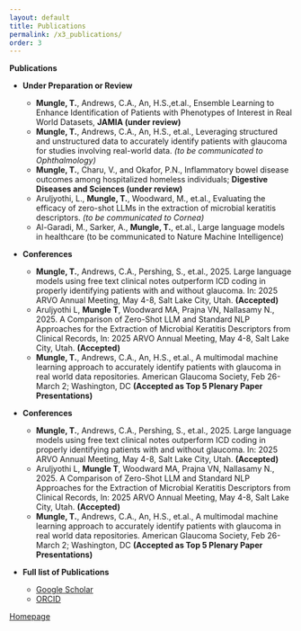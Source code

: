 ```yaml
---
layout: default
title: Publications
permalink: /x3_publications/
order: 3
---
```


**Publications**

- **Under Preparation or Review**
	- **Mungle, T.**, Andrews, C.A., An, H.S.,et.al., Ensemble Learning to Enhance Identification of Patients with Phenotypes of Interest in Real World Datasets, **JAMIA (under review)**
	- **Mungle, T.**, Andrews, C.A., An, H.S., et.al., Leveraging structured and unstructured data to accurately identify patients with glaucoma for studies involving real-world data. _(to be communicated to Ophthalmology)_
	- **Mungle, T.**, Charu, V., and Okafor, P.N., Inflammatory bowel disease outcomes among hospitalized homeless individuals; **Digestive Diseases and Sciences (under review)**
   	- Aruljyothi, L., **Mungle, T.**, Woodward, M., et.al., Evaluating the efficacy of zero-shot LLMs in the extraction of microbial keratitis descriptors. _(to be communicated to Cornea)_
 	- Al-Garadi, M., Sarker, A., **Mungle, T.**, et.al., Large language models in healthcare (to be communicated to Nature Machine Intelligence)

- **Conferences**
	- **Mungle, T.**, Andrews, C.A., Pershing, S., et.al., 2025. Large language models using free text clinical notes outperform ICD coding in properly identifying patients with and without glaucoma. In: 2025 ARVO Annual Meeting, May 4-8, Salt Lake City, Utah. **(Accepted)**
	- Aruljyothi L, **Mungle T**, Woodward MA, Prajna VN, Nallasamy N., 2025. A Comparison of Zero-Shot LLM and Standard NLP Approaches for the Extraction of Microbial Keratitis Descriptors from Clinical Records, In: 2025 ARVO Annual Meeting, May 4-8, Salt Lake City, Utah. **(Accepted)**
	- **Mungle, T.**, Andrews, C.A., An, H.S., et.al., A multimodal machine learning approach to accurately identify patients with glaucoma in real world data repositories. American Glaucoma Society, Feb 26-March 2; Washington, DC **(Accepted as Top 5 Plenary Paper Presentations)**
 	

- **Conferences**
  	- **Mungle, T.**, Andrews, C.A., Pershing, S., et.al., 2025. Large language models using free text clinical notes outperform ICD coding in properly identifying patients with and without glaucoma. In: 2025 ARVO Annual Meeting, May 4-8, Salt Lake City, Utah. **(Accepted)**
  	- Aruljyothi L, **Mungle T**, Woodward MA, Prajna VN, Nallasamy N., 2025. A Comparison of Zero-Shot LLM and Standard NLP Approaches for the Extraction of Microbial Keratitis Descriptors from Clinical Records, In: 2025 ARVO Annual Meeting, May 4-8, Salt Lake City, Utah. **(Accepted)**
  	- **Mungle, T.**, Andrews, C.A., An, H.S., et.al., A multimodal machine learning approach to accurately identify patients with glaucoma in real world data repositories. American Glaucoma Society, Feb 26-March 2; Washington, DC **(Accepted as Top 5 Plenary Paper Presentations)**

- **Full list of Publications**
	- [Google Scholar](https://scholar.google.com/citations?user=7YMfkdIAAAAJ&hl=en)
	- [ORCID](https://orcid.org/0000-0002-2109-3248) 

[Homepage](/)
